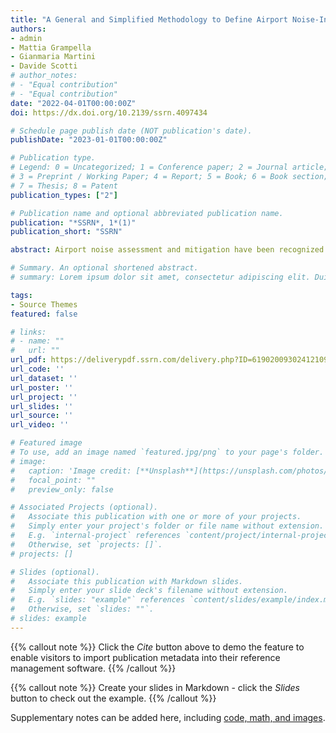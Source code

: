 ```yaml
---
title: "A General and Simplified Methodology to Define Airport Noise-Influenced Zones and a Measurement of Related Social Costs"
authors:
- admin
- Mattia Grampella
- Gianmaria Martini
- Davide Scotti
# author_notes:
# - "Equal contribution"
# - "Equal contribution"
date: "2022-04-01T00:00:00Z"
doi: https://dx.doi.org/10.2139/ssrn.4097434

# Schedule page publish date (NOT publication's date).
publishDate: "2023-01-01T00:00:00Z"

# Publication type.
# Legend: 0 = Uncategorized; 1 = Conference paper; 2 = Journal article;
# 3 = Preprint / Working Paper; 4 = Report; 5 = Book; 6 = Book section;
# 7 = Thesis; 8 = Patent
publication_types: ["2"]

# Publication name and optional abbreviated publication name.
publication: "*SSRN*, 1*(1)"
publication_short: "SSRN"

abstract: Airport noise assessment and mitigation have been recognized as major topics by experts across many fields. The importance of assessment and mitigation is even greater as demonstrated by the current European context, where green programs are being developed and post-Covid recovery funds are linked to a green and sustainable transition. This paper aims to provide a general, relatively simple, and flexible methodology to approximate airport noiseinfluenced zones and quantify the cost of noise pollution. We have done this without specific software, monitoring stations, and/or complex meteorological data. Airport noise-influenced zones are estimated by simply relying on aircraft certification data, while the social cost of such estimation is computed by taking into account the distribution of residential units located within the estimated contours. We provide some practical applications to a group of Italian and Spanish airports as well as possible beneficial policy interventions in terms of minimization of noise impact on the population living in the airport neighborhoods. In addition, compatible land-use planning and management are proposed and discussed.

# Summary. An optional shortened abstract.
# summary: Lorem ipsum dolor sit amet, consectetur adipiscing elit. Duis posuere tellus ac convallis placerat. Proin tincidunt magna sed ex sollicitudin condimentum.

tags:
- Source Themes
featured: false

# links:
# - name: ""
#   url: ""
url_pdf: https://deliverypdf.ssrn.com/delivery.php?ID=619020093024121098116104016103114123070005063047062066086101115029076094076090083071124048031030003119121094016082087109042004040098061007111024068076088009114007078090085035015027044100007112027085036079003097024031001002008024031002097109120127004006074012088003012030066116000025&EXT=pdf&INDEX=TRUE
url_code: ''
url_dataset: ''
url_poster: ''
url_project: ''
url_slides: ''
url_source: ''
url_video: ''

# Featured image
# To use, add an image named `featured.jpg/png` to your page's folder. 
# image:
#   caption: 'Image credit: [**Unsplash**](https://unsplash.com/photos/jdD8gXaTZsc)'
#   focal_point: ""
#   preview_only: false

# Associated Projects (optional).
#   Associate this publication with one or more of your projects.
#   Simply enter your project's folder or file name without extension.
#   E.g. `internal-project` references `content/project/internal-project/index.md`.
#   Otherwise, set `projects: []`.
# projects: []

# Slides (optional).
#   Associate this publication with Markdown slides.
#   Simply enter your slide deck's filename without extension.
#   E.g. `slides: "example"` references `content/slides/example/index.md`.
#   Otherwise, set `slides: ""`.
# slides: example
---
```


{{% callout note %}}
Click the *Cite* button above to demo the feature to enable visitors to import publication metadata into their reference management software.
{{% /callout %}}

{{% callout note %}}
Create your slides in Markdown - click the *Slides* button to check out the example.
{{% /callout %}}

Supplementary notes can be added here, including [code, math, and images](https://wowchemy.com/docs/writing-markdown-latex/).
